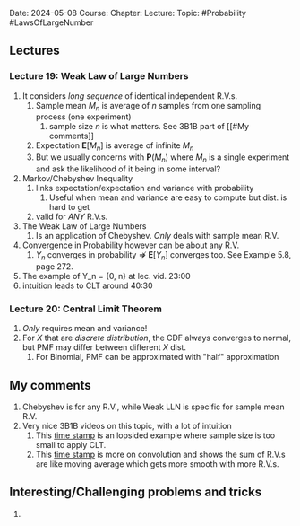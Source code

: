 Date: 2024-05-08
Course:
Chapter: 
Lecture: 
Topic: #Probability #LawsOfLargeNumber

## Lectures
### Lecture 19: Weak Law of Large Numbers
1. It considers *long sequence* of identical independent R.V.s. 
	1. Sample mean $M_n$ is average of $n$ samples from one sampling process (one experiment)
		1. sample size $n$ is what matters. See 3B1B part of [[#My comments]]
	2. Expectation $\mathbf{E}[M_n]$ is average of infinite $M_n$
	3. But we usually concerns with $\mathbf{P}(M_n)$ where $M_n$ is a single experiment and ask the likelihood of it being in some interval?
2. Markov/Chebyshev Inequality
	1. links expectation/expectation and variance with probability
		1. Useful when mean and variance are easy to compute but dist. is hard to get
	2. valid for *ANY* R.V.s.
3. The Weak Law of Large Numbers
	1. Is an application of Chebyshev. *Only* deals with sample mean R.V.
4. Convergence in Probability however can be about any R.V.
	1. $Y_n$ converges in probability $\nRightarrow$ $\mathbf{E}[Y_n]$ converges too. See Example 5.8, page 272.
5. The example of Y_n = {0, n} at lec. vid. 23:00
6. intuition leads to CLT around 40:30

### Lecture 20: Central Limit Theorem
1. *Only* requires mean and variance!
2. For $X$ that are *discrete distribution*, the CDF always converges to normal, but PMF may differ between different $X$ dist.
	1. For Binomial, PMF can be approximated with "half" approximation
## My comments
1. Chebyshev is for any R.V., while Weak LLN is specific for sample mean R.V.
2. Very nice 3B1B videos on this topic, with a lot of intuition
	1. This [time stamp](https://youtu.be/zeJD6dqJ5lo?t=1373) is an lopsided example where sample size is too small to apply CLT. 
	3. This [time stamp](https://youtu.be/IaSGqQa5O-M?t=658) is more on convolution and shows the sum of R.V.s are like moving average which gets more smooth with more R.V.s.
## Interesting/Challenging problems and tricks
1. 